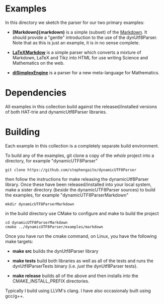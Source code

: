 # Examples

In this directory we sketch the parser for our two primary examples:

* **[Markdown]{markdown)** is a simple (subset) of the 
[Markdown](http://daringfireball.net/projects/markdown/syntax). It 
should provide a "gentle" introduction to the use of the dynUtf8Parser. 
Note that as this is just an example, it is in no sense complete.

* **[LaTeXMarkdow](LaTeXMarkDown)** is a simple parser which converts a 
mixture of Markdown, LaTeX and Tikz into HTML for use writing Science 
and Mathematics on the web.

* **[diSimplexEngine](diSimplexEngine)** is a parser for a new 
meta-language for Mathematics.

# Dependencies

All examples in this collection build against the released/installed 
versions of both HAT-trie and dynamicUtf8Parser libraries.

# Building

Each example in this collection is a completely separate build environment.

To build any of the examples, git clone a copy of the *whole* project 
into a directory, for example "dynamicUTF8Parser"

    git clone https://github.com/stephengaito/dynamicUTF8Parser

then follow the instructions for make releasing the dynamicUtf8Parser 
library. Once these have been released/installed into your local 
system, make a sister directory (*beside* the dynamicUTF8Parser 
sources) to build the examples, for example "dynamicUTF8ParserMarkdown"

    mkdir dynamicUTF8ParserMarkdown

in the build directory use CMake to configure and make to build 
the project

    cd dynamicUTF8ParserMarkdown
    cmake ../dynamicUTF8Parser/examples/markdown

Once you have run the cmake command, on Linux, you have the following 
make targets:

* **make src** builds the dynUtf8Parser library

* **make tests** build both libraries as well as all of the tests and 
  runs the dynUtf8ParserTests binary (i.e. *just* the dynUtf8Parser 
  tests).

* **make release** builds all of the above and then installs into the 
  CMAKE_INSTALL_PREFIX directories.

Typically I build using LLVM's clang. I have also occasionaly built 
using gcc/g++.

